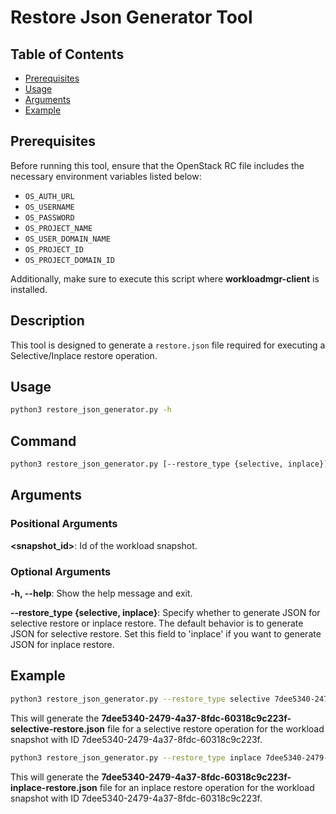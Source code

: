 # Restore Json Generator Tool

## Table of Contents
- [Prerequisites](#prerequisites)
- [Usage](#usage)
- [Arguments](#arguments)
- [Example](#example)

## Prerequisites
Before running this tool, ensure that the OpenStack RC file includes the necessary environment variables listed below:

- `OS_AUTH_URL`
- `OS_USERNAME`
- `OS_PASSWORD`
- `OS_PROJECT_NAME`
- `OS_USER_DOMAIN_NAME`
- `OS_PROJECT_ID`
- `OS_PROJECT_DOMAIN_ID`

Additionally, make sure to execute this script where **workloadmgr-client** is installed.

## Description
This tool is designed to generate a `restore.json` file required for executing a Selective/Inplace restore operation.

## Usage
```bash
python3 restore_json_generator.py -h
```

## Command
```bash
python3 restore_json_generator.py [--restore_type {selective, inplace}] <snapshot_id>
```

## Arguments

### Positional Arguments

**<snapshot_id>**: Id of the workload snapshot.

### Optional Arguments

**-h, --help**: Show the help message and exit.

**--restore_type {selective, inplace}**: Specify whether to generate JSON for selective restore or inplace restore. The default behavior is to generate JSON for selective restore. Set this field to 'inplace' if you want to generate JSON for inplace restore.


## Example
```bash
python3 restore_json_generator.py --restore_type selective 7dee5340-2479-4a37-8fdc-60318c9c223f
```
This will generate the **7dee5340-2479-4a37-8fdc-60318c9c223f-selective-restore.json** file for a selective restore operation for the workload snapshot with ID 7dee5340-2479-4a37-8fdc-60318c9c223f.

```bash
python3 restore_json_generator.py --restore_type inplace 7dee5340-2479-4a37-8fdc-60318c9c223f
```
This will generate the **7dee5340-2479-4a37-8fdc-60318c9c223f-inplace-restore.json** file for an inplace restore operation for the workload snapshot with ID 7dee5340-2479-4a37-8fdc-60318c9c223f.
